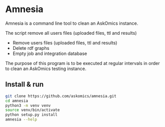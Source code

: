Amnesia
========

Amnesia is a command line tool to clean an AskOmics instance.

The script remove all users files (uploaded files, ttl and results)

- Remove users files (uploaded files, ttl and results)
- Delete rdf graphs
- Empty job and integration database

The purpose of this program is to be executed at regular intervals in order to clean an AskOmics testing instance.

## Install & run

```bash
git clone https://github.com/askomics/amnesia.git
cd amnesia
python3 -m venv venv
source venv/bin/activate
python setup.py install
amnesia --help
```
